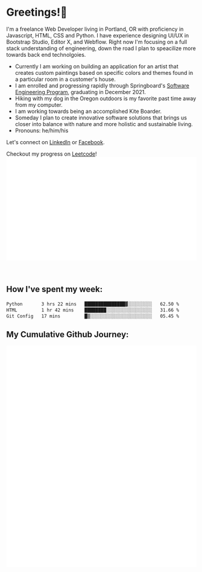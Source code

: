 # Greetings!🖖

I'm a freelance Web Developer living in Portland, OR with proficiency in Javascript, HTML, CSS and Python. I have experience designing UI/UX in Bootstrap Studio, Editor X, and Webflow. Right now I'm focusing on a full stack understanding of engineering, down the road I plan to speacilize more towards back end technolgoies. 

- Currently I am working on building an application for an artist that creates custom paintings based on specific colors and themes found in a particular room in a customer's house.
- I am enrolled and progressing rapidly through Springboard's <a href='https://www.springboard.com/courses/software-engineering-career-track/'>Software Engineering Program</a>, graduating in December 2021.
- Hiking with my dog in the Oregon outdoors is my favorite past time away from my computer.
- I am working towards being an accomplished Kite Boarder.  
- Someday I plan to create innovative software solutions that brings us closer into balance with nature and more holistic and sustainable living.
- Pronouns: he/him/his


Let's connect on <a href='http://www.linkedin.com/in/bryantmac'>LinkedIn</a> or <a href='http://www.facebook.com/bryantm'>Facebook</a>.

Checkout my progress on <a href='https://leetcode.com/zataara/'>Leetcode</a>!
<br>
<img src='https://github.com/zataara/leetcode-stats/blob/master/generated/stats.svg'>

<img src="https://github.com/zataara/zataara/blob/master/images/codeStats.svg" alt=""/>

## How I've spent my week:
<!--START_SECTION:waka-->
```text
Python       3 hrs 22 mins   ███████████████▓░░░░░░░░░   62.50 % 
HTML         1 hr 42 mins    ████████░░░░░░░░░░░░░░░░░   31.66 % 
Git Config   17 mins         █▒░░░░░░░░░░░░░░░░░░░░░░░   05.45 % 
```
<!--END_SECTION:waka-->

## My Cumulative Github Journey:
<img align='left' src='https://github.com/zataara/github-api-stats/blob/master/generated/overview.svg' />
<img align='center' src='https://github.com/zataara/github-api-stats/blob/master/generated/languages.svg' />










